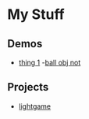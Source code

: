 # My Stuff

## Demos
- [thing 1](whereever-it-is)
-[ball obj not](03-bobj)

## Projects
- [lightgame](light-game)
